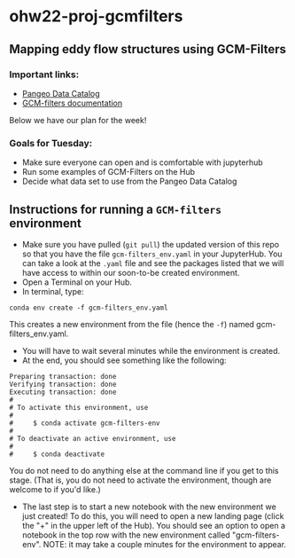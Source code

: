 # ohw22-proj-gcmfilters
## Mapping eddy flow structures using GCM-Filters

### Important links: 

- [Pangeo Data Catalog](https://catalog.pangeo.io/browse/master/ocean/)
- [GCM-filters documentation](https://gcm-filters.readthedocs.io/en/latest/index.html)

Below we have our plan for the week!

### Goals for Tuesday:
  - Make sure everyone can open and is comfortable with jupyterhub
  - Run some examples of GCM-Filters on the Hub 
  - Decide what data set to use from the Pangeo Data Catalog


## Instructions for running a `GCM-filters` environment

- Make sure you have pulled (`git pull`) the updated version of this repo so that you have the file `gcm-filters_env.yaml` in your JupyterHub. You can take a look at the `.yaml` file and see the packages listed that we will have access to within our soon-to-be created environment.
- Open a Terminal on your Hub.
- In terminal, type:

```
conda env create -f gcm-filters_env.yaml
```
This creates a new environment from the file (hence the `-f`) named gcm-filters_env.yaml.
- You will have to wait several minutes while the environment is created.
- At the end, you should see something like the following:

```
Preparing transaction: done
Verifying transaction: done
Executing transaction: done
#
# To activate this environment, use
#
#     $ conda activate gcm-filters-env
#
# To deactivate an active environment, use
#
#     $ conda deactivate
```
You do not need to do anything else at the command line if you get to this stage. (That is, you do not need to activate the environment, though are welcome to if you'd like.)
- The last step is to start a new notebook with the new environment we just created! To do this, you will need to open a new landing page (click the "+" in the upper left of the Hub). You should see an option to open a notebook in the top row with the new environment called "gcm-filters-env". NOTE: it may take a couple minutes for the environment to appear.
